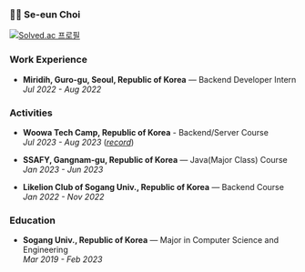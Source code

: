 
### 👋😎 Se-eun Choi

[![Solved.ac 프로필](http://mazassumnida.wtf/api/mini/generate_badge?boj=seeunchoi99)](https://solved.ac/seeunchoi99)

### Work Experience

- **Miridih,  Guro-gu, Seoul, Republic of Korea** — Backend Developer Intern <br/>
*Jul 2022 - Aug 2022*

### Activities

- **Woowa Tech Camp, Republic of Korea** - Backend/Server Course <br/>
*Jul 2023 - Aug 2023*  ([*record*](https://github.com/dahyen0o/woowa-tech-camp))

- **SSAFY, Gangnam-gu, Republic of Korea** — Java(Major Class) Course <br/>
*Jan 2023 - Jun 2023*

- **Likelion Club of Sogang Univ., Republic of Korea** — Backend Course <br/>
*Jan 2022 - Nov 2022*

### Education

- **Sogang Univ., Republic of Korea** — Major in Computer Science and Engineering <br/>
*Mar 2019 - Feb 2023*
